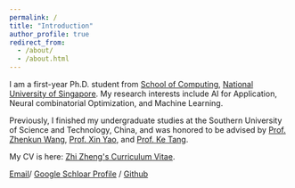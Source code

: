 ```yaml
---
permalink: /
title: "Introduction"
author_profile: true
redirect_from: 
  - /about/
  - /about.html
---
```

I am a first-year Ph.D. student from [School of Computing]([https://eecs.pku.edu.cn/](https://www.comp.nus.edu.sg/)), [National University of Singapore]([https://www.pku.edu.cn/](https://nus.edu.sg/)). My research interests include AI for Application, Neural combinatorial Optimization, and Machine Learning. 

Previously, I finished my undergraduate studies at the Southern University of Science and Technology, China, and was honored to be advised by [Prof. Zhenkun Wang](https://scholar.google.com/citations?user=r9ezy2gAAAAJ&hl=en), [Prof. Xin Yao](https://scholar.google.com/citations?hl=en&user=UUtYPl4AAAAJ), and [Prof. Ke Tang](https://scholar.google.com/citations?user=mzLHFbAAAAAJ&hl=en).

My CV is here: [Zhi Zheng's Curriculum Vitae](../assets/CV_Zhi_Zheng.pdf).

[Email](zhi.zheng@u.nus.edu)/ [Google Schloar Profile](https://scholar.google.com/citations?user=nxJ4qM4AAAAJ&hl=en) / [Github]([https://github.com/QiuDi233](https://github.com/zz1358m))
